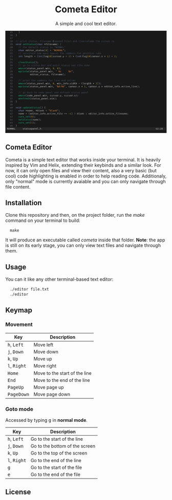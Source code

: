 <h1 align="center">Cometa Editor</h1>

<p align="center">A simple and cool text editor.</p>

![Screenshot](./screenshot-cometa.jpg)

## Cometa Editor
Cometa is a simple text editor that works inside your terminal.
It is heavily inspired by Vim and Helix, extending their keybinds and a similar look.
For now, it can only open files and view their content, also a very basic (but cool)
code highlighting is enabled in order to help reading code.
Additionaly, only "normal" mode is currently avaiable and you can only navigate through file content.

## Installation
Clone this repository and then, on the project folder, run the _make_ command on your terminal to build:
```
  make
```
It will produce an executable called _cometa_ inside that folder.
__Note__: the app is still on its early stage, you can only view text files and navigate through them.

## Usage
You can it like any other terminal-based text editor:
```shell
  ./editor file.txt
  ./editor
```

## Keymap

### Movement

| Key                           | Description      |
| ----------------------------- | ---------------- |
| <kbd>h</kbd>, <kbd>Left</kbd> |  Move left       |
| <kbd>j</kbd>, <kbd>Down</kbd> |  Move down       |
| <kbd>k</kbd>, <kbd>Up</kbd>   |  Move up         |
| <kbd>l</kbd>, <kbd>Right</kbd>|  Move right      |
| <kbd>Home</kbd>               |  Move to the start of the line       |
| <kbd>End</kbd>                |  Move to the end of the line         |
| <kbd>PageUp</kbd>             |  Move page up                        |
| <kbd>PageDown</kbd>           |  Move page down                      |

### Goto mode

Accessed by typing <kbd>g</kbd> in __normal mode__.

| Key                           | Description      |
| ----------------------------- | ---------------- |
| <kbd>h</kbd>, <kbd>Left</kbd> |  Go to the start of the line         |
| <kbd>j</kbd>, <kbd>Down</kbd> |  Go to the bottom of the screen      |
| <kbd>k</kbd>, <kbd>Up</kbd>   |  Go to the top of the screen         |
| <kbd>l</kbd>, <kbd>Right</kbd>|  Go to the end of the line           |
| <kbd>g</kbd>                  |  Go to the start of the file         |
| <kbd>e</kbd>                  |  Go to the end of the file           |

## License
